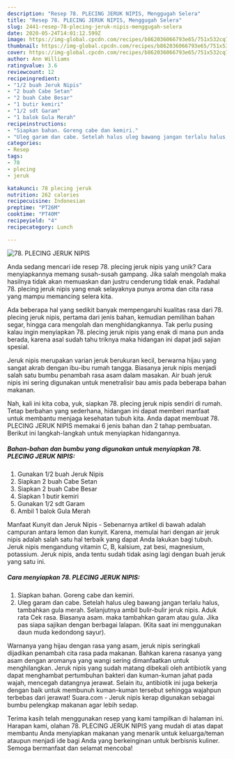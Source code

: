 ```yaml
---
description: "Resep 78. PLECING JERUK NIPIS, Menggugah Selera"
title: "Resep 78. PLECING JERUK NIPIS, Menggugah Selera"
slug: 2441-resep-78-plecing-jeruk-nipis-menggugah-selera
date: 2020-05-24T14:01:12.599Z
image: https://img-global.cpcdn.com/recipes/b862036066793e65/751x532cq70/78-plecing-jeruk-nipis-foto-resep-utama.jpg
thumbnail: https://img-global.cpcdn.com/recipes/b862036066793e65/751x532cq70/78-plecing-jeruk-nipis-foto-resep-utama.jpg
cover: https://img-global.cpcdn.com/recipes/b862036066793e65/751x532cq70/78-plecing-jeruk-nipis-foto-resep-utama.jpg
author: Ann Williams
ratingvalue: 3.6
reviewcount: 12
recipeingredient:
- "1/2 buah Jeruk Nipis"
- "2 buah Cabe Setan"
- "2 buah Cabe Besar"
- "1 butir kemiri"
- "1/2 sdt Garam"
- "1 balok Gula Merah"
recipeinstructions:
- "Siapkan bahan. Goreng cabe dan kemiri."
- "Uleg garam dan cabe. Setelah halus uleg bawang jangan terlalu halus, tambahkan gula merah. Selanjutnya ambil bulir-bulir jeruk nipis. Aduk rata Cek rasa. Biasanya asam. maka tambahkan garam atau gula. Jika pas siapa sajikan dengan berbagai lalapan. (Kita saat ini menggunakan daun muda kedondong sayur)."
categories:
- Resep
tags:
- 78
- plecing
- jeruk

katakunci: 78 plecing jeruk 
nutrition: 262 calories
recipecuisine: Indonesian
preptime: "PT26M"
cooktime: "PT40M"
recipeyield: "4"
recipecategory: Lunch

---
```



![78. PLECING JERUK NIPIS](https://img-global.cpcdn.com/recipes/b862036066793e65/751x532cq70/78-plecing-jeruk-nipis-foto-resep-utama.jpg)

Anda sedang mencari ide resep 78. plecing jeruk nipis yang unik? Cara menyiapkannya memang susah-susah gampang. Jika salah mengolah maka hasilnya tidak akan memuaskan dan justru cenderung tidak enak. Padahal 78. plecing jeruk nipis yang enak selayaknya punya aroma dan cita rasa yang mampu memancing selera kita.

Ada beberapa hal yang sedikit banyak mempengaruhi kualitas rasa dari 78. plecing jeruk nipis, pertama dari jenis bahan, kemudian pemilihan bahan segar, hingga cara mengolah dan menghidangkannya. Tak perlu pusing kalau ingin menyiapkan 78. plecing jeruk nipis yang enak di mana pun anda berada, karena asal sudah tahu triknya maka hidangan ini dapat jadi sajian spesial.

Jeruk nipis merupakan varian jeruk berukuran kecil, berwarna hijau yang sangat akrab dengan ibu-ibu rumah tangga. Biasanya jeruk nipis menjadi salah satu bumbu penambah rasa asam dalam masakan. Air buah jeruk nipis ini sering digunakan untuk menetralisir bau amis pada beberapa bahan makanan.


Nah, kali ini kita coba, yuk, siapkan 78. plecing jeruk nipis sendiri di rumah. Tetap berbahan yang sederhana, hidangan ini dapat memberi manfaat untuk membantu menjaga kesehatan tubuh kita. Anda dapat membuat 78. PLECING JERUK NIPIS memakai 6 jenis bahan dan 2 tahap pembuatan. Berikut ini langkah-langkah untuk menyiapkan hidangannya.

<!--inarticleads1-->

##### Bahan-bahan dan bumbu yang digunakan untuk menyiapkan 78. PLECING JERUK NIPIS:

1. Gunakan 1/2 buah Jeruk Nipis
1. Siapkan 2 buah Cabe Setan
1. Siapkan 2 buah Cabe Besar
1. Siapkan 1 butir kemiri
1. Gunakan 1/2 sdt Garam
1. Ambil 1 balok Gula Merah


Manfaat Kunyit dan Jeruk Nipis - Sebenarnya artikel di bawah adalah campuran antara lemon dan kunyit. Karena, memulai hari dengan air jeruk nipis adalah salah satu hal terbaik yang dapat Anda lakukan bagi tubuh. Jeruk nipis mengandung vitamin C, B, kalsium, zat besi, magnesium, potassium. Jeruk nipis, anda tentu sudah tidak asing lagi dengan buah jeruk yang satu ini. 

<!--inarticleads2-->

##### Cara menyiapkan 78. PLECING JERUK NIPIS:

1. Siapkan bahan. Goreng cabe dan kemiri.
1. Uleg garam dan cabe. Setelah halus uleg bawang jangan terlalu halus, tambahkan gula merah. Selanjutnya ambil bulir-bulir jeruk nipis. Aduk rata Cek rasa. Biasanya asam. maka tambahkan garam atau gula. Jika pas siapa sajikan dengan berbagai lalapan. (Kita saat ini menggunakan daun muda kedondong sayur).


Warnanya yang hijau dengan rasa yang asam, jeruk nipis seringkali dijadikan penambah cita rasa pada makanan. Bahkan karena rasanya yang asam dengan aromanya yang wangi sering dimanfaatkan untuk menghilangkan. Jeruk nipis yang sudah matang dibekali oleh antibiotik yang dapat menghambat pertumbuhan bakteri dan kuman-kuman jahat pada wajah, mencegah datangnya jerawat. Selain itu, antibiotik ini juga bekerja dengan baik untuk membunuh kuman-kuman tersebut sehingga wajahpun terbebas dari jerawat! Suara.com - Jeruk nipis kerap digunakan sebagai bumbu pelengkap makanan agar lebih sedap. 

Terima kasih telah menggunakan resep yang kami tampilkan di halaman ini. Harapan kami, olahan 78. PLECING JERUK NIPIS yang mudah di atas dapat membantu Anda menyiapkan makanan yang menarik untuk keluarga/teman ataupun menjadi ide bagi Anda yang berkeinginan untuk berbisnis kuliner. Semoga bermanfaat dan selamat mencoba!
